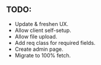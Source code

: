 ## TODO:
* Update & freshen UX.
* Allow client self-setup.
* Allow file upload.
* Add req class for required fields.
* Create admin page.
* Migrate to 100% fetch.